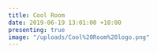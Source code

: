 ```yaml
---
title: Cool Room
date: 2019-06-19 13:01:00 +10:00
presenting: true
image: "/uploads/Cool%20Room%20logo.png"
---
```


